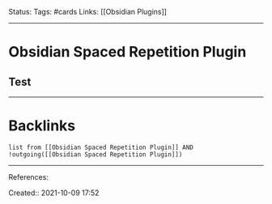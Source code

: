 Status: 
Tags: #cards
Links: [[Obsidian Plugins]]
___
# Obsidian Spaced Repetition Plugin
## Test

___
# Backlinks
```dataview
list from [[Obsidian Spaced Repetition Plugin]] AND !outgoing([[Obsidian Spaced Repetition Plugin]])
```
___
References:

Created:: 2021-10-09 17:52
